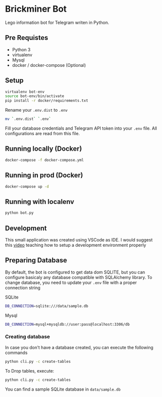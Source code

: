 # Brickminer Bot

Lego information bot for Telegram writen in Python.

## Pre Requistes

- Python 3
- virtualenv
- Mysql
- docker / docker-compose (Optional)

## Setup

```bash
virtualenv bot-env
source bot-env/bin/activate
pip install -r docker/requirements.txt
```

Rename your `.env.dist` to `.env`

```bash
mv `.env.dist` `.env`
```

Fill your database credentials and Telegram API token into your `.env` file. All configurations are read from this file.

## Running locally (Docker)

```bash
docker-compose -f docker-compose.yml
```

## Running in prod (Docker)

```bash
docker-compose up -d
```

## Running with localenv

```bash
python bot.py
```

## Development

This small application was created using VSCode as IDE. I would suggest this [video](https://www.youtube.com/watch?v=W--_EOzdTHk) teaching how to setup a development environment properly

## Preparing Database

By default, the bot is configured to get data dom SQLITE, but you can configure basicaly any database compatible with SQLAlchemy library. To change database, you need to update your `.env` file with a proper connection string

SQLite
```bash
DB_CONNECTION=sqlite:///data/sample.db
```

Mysql
```bash
DB_CONNECTION=mysql+mysqldb://user:pass@localhost:3306/db
```

### Creating database

In case you don't have a database created, you can execute the following commands
```bash
python cli.py -c create-tables
```

To Drop tables, execute:
```bash
python cli.py -c create-tables
```

You can find a sample SQLite database in `data/sample.db`

